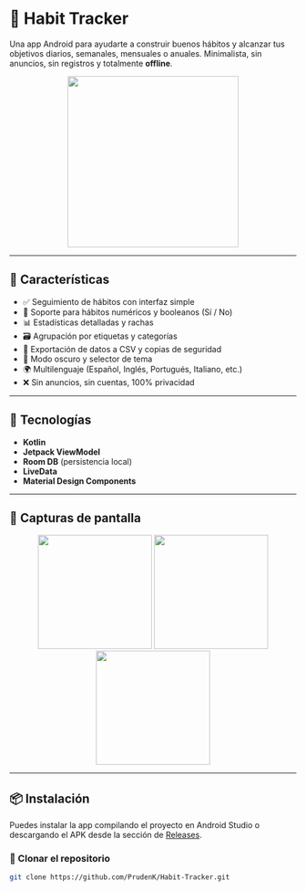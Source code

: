 # 📱 Habit Tracker

Una app Android para ayudarte a construir buenos hábitos y alcanzar tus objetivos diarios, semanales, mensuales o anuales. Minimalista, sin anuncios, sin registros y totalmente **offline**.

<div align="center">
  <img src="https://user-images.githubusercontent.com/5060895/183960445-ea3c349d-dc77-4e0d-8587-0e84e8c3d014.png" width="300" />
</div>

---

## 🚀 Características

- ✅ Seguimiento de hábitos con interfaz simple
- 🔢 Soporte para hábitos numéricos y booleanos (Sí / No)
- 📊 Estadísticas detalladas y rachas
- 🗃️ Agrupación por etiquetas y categorías
- 📂 Exportación de datos a CSV y copias de seguridad
- 🌙 Modo oscuro y selector de tema
- 🌍 Multilenguaje (Español, Inglés, Portugués, Italiano, etc.)
- ❌ Sin anuncios, sin cuentas, 100% privacidad

---

## 🧪 Tecnologías

- **Kotlin**
- **Jetpack ViewModel**
- **Room DB** (persistencia local)
- **LiveData**
- **Material Design Components**

---

## 📸 Capturas de pantalla

<p align="center">
  <img src="https://user-images.githubusercontent.com/5060895/184050094-986b38cb-3bff-4bc6-a07d-62e1b9e7054f.png" width="200"/>
  <img src="https://user-images.githubusercontent.com/5060895/184050150-b9e9e8a7-51ab-4762-bef0-9a6b84d40ab4.png" width="200"/>
  <img src="https://user-images.githubusercontent.com/5060895/184050205-328b5e9b-7b74-44ef-a01f-d170a56f7080.png" width="200"/>
</p>

---

## 📦 Instalación

Puedes instalar la app compilando el proyecto en Android Studio o descargando el APK desde la sección de [Releases](https://github.com/PrudenK/Habit-Tracker/releases).

### 🔧 Clonar el repositorio

```bash
git clone https://github.com/PrudenK/Habit-Tracker.git
